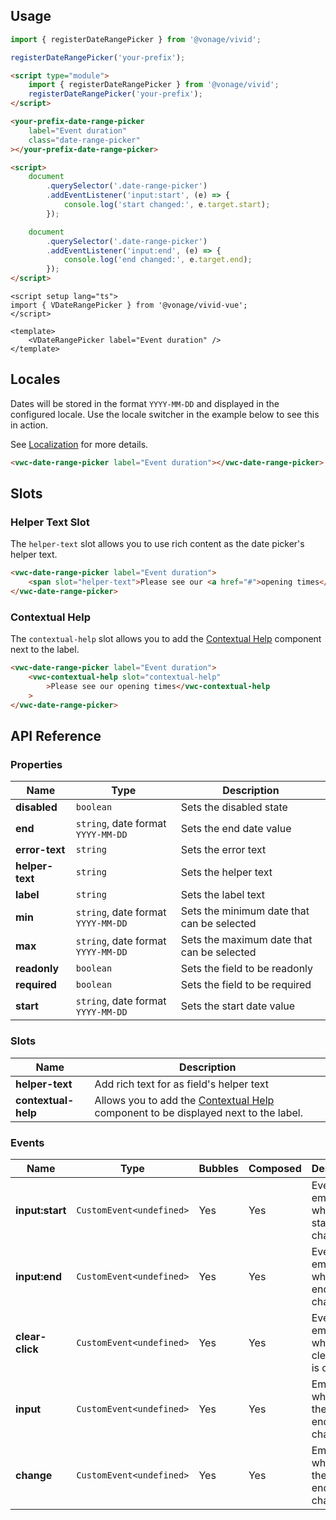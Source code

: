 ## Usage

<vwc-tabs gutters="none" activeid="vue-tab">
<vwc-tab label="Web component" id="web-tab"></vwc-tab>
<vwc-tab-panel>

```js
import { registerDateRangePicker } from '@vonage/vivid';

registerDateRangePicker('your-prefix');
```

```html preview 460px
<script type="module">
	import { registerDateRangePicker } from '@vonage/vivid';
	registerDateRangePicker('your-prefix');
</script>

<your-prefix-date-range-picker
	label="Event duration"
	class="date-range-picker"
></your-prefix-date-range-picker>

<script>
	document
		.querySelector('.date-range-picker')
		.addEventListener('input:start', (e) => {
			console.log('start changed:', e.target.start);
		});

	document
		.querySelector('.date-range-picker')
		.addEventListener('input:end', (e) => {
			console.log('end changed:', e.target.end);
		});
</script>
```

</vwc-tab-panel>
<vwc-tab label="Vue" id="vue-tab"></vwc-tab>
<vwc-tab-panel>

```vue preview
<script setup lang="ts">
import { VDateRangePicker } from '@vonage/vivid-vue';
</script>

<template>
	<VDateRangePicker label="Event duration" />
</template>
```

</vwc-tab-panel>
</vwc-tabs>

## Locales

Dates will be stored in the format `YYYY-MM-DD` and displayed in the configured locale. Use the locale switcher in the example below to see this in action.

See [Localization](/guides/localization/) for more details.

```html preview locale-switcher 460px
<vwc-date-range-picker label="Event duration"></vwc-date-range-picker>
```

## Slots

### Helper Text Slot

The `helper-text` slot allows you to use rich content as the date picker's helper text.

```html preview 460px
<vwc-date-range-picker label="Event duration">
	<span slot="helper-text">Please see our <a href="#">opening times</a>.</span>
</vwc-date-range-picker>
```

### Contextual Help

The `contextual-help` slot allows you to add the [Contextual Help](/components/contextual-help/) component next to the label.

```html preview 460px
<vwc-date-range-picker label="Event duration">
	<vwc-contextual-help slot="contextual-help"
		>Please see our opening times</vwc-contextual-help
	>
</vwc-date-range-picker>
```

## API Reference

### Properties

<div class="table-wrapper">

| Name            | Type                               | Description                                |
| --------------- | ---------------------------------- | ------------------------------------------ |
| **disabled**    | `boolean`                          | Sets the disabled state                    |
| **end**         | `string`, date format `YYYY-MM-DD` | Sets the end date value                    |
| **error-text**  | `string`                           | Sets the error text                        |
| **helper-text** | `string`                           | Sets the helper text                       |
| **label**       | `string`                           | Sets the label text                        |
| **min**         | `string`, date format `YYYY-MM-DD` | Sets the minimum date that can be selected |
| **max**         | `string`, date format `YYYY-MM-DD` | Sets the maximum date that can be selected |
| **readonly**    | `boolean`                          | Sets the field to be readonly              |
| **required**    | `boolean`                          | Sets the field to be required              |
| **start**       | `string`, date format `YYYY-MM-DD` | Sets the start date value                  |

</div>

### Slots

<div class="table-wrapper">

| Name                | Description                                                                                                        |
| ------------------- | ------------------------------------------------------------------------------------------------------------------ |
| **helper-text**     | Add rich text for as field's helper text                                                                           |
| **contextual-help** | Allows you to add the [Contextual Help](/components/contextual-help/) component to be displayed next to the label. |

</div>

### Events

<div class="table-wrapper">

| Name            | Type                      | Bubbles | Composed | Description                                        |
| --------------- | ------------------------- | ------- | -------- | -------------------------------------------------- |
| **input:start** | `CustomEvent<undefined>`  | Yes     | Yes      | Event emitted when the start value changes         |
| **input:end**   | `CustomEvent<undefined>`  | Yes     | Yes      | Event emitted when the end value changes           |
| **clear-click** | `CustomEvent<undefined> ` | Yes     | Yes      | Event emitted when the clear button is clicked.    |
| **input**       | `CustomEvent<undefined> ` | Yes     | Yes      | Emitted when either the start or end value changes |
| **change**      | `CustomEvent<undefined> ` | Yes     | Yes      | Emitted when either the start or end value changes |

</div>
